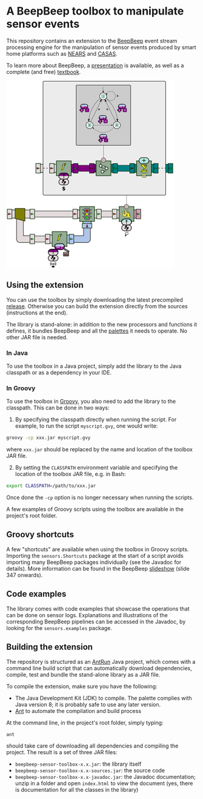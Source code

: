 A BeepBeep toolbox to manipulate sensor events
==============================================

This repository contains an extension to the [BeepBeep](https://liflab.github.io/beepbeep-3) event stream processing engine for the manipulation of sensor events produced by smart home
platforms such as [NEARS](https://domus.recherche.usherbrooke.ca/nears/)
and [CASAS](https://casas.wsu.edu/datasets/).

To learn more about BeepBeep, a [presentation](https://www.slideshare.net/sylvainhalle/event-stream-processing-with-beepbeep-3-258079731) is available, as well as a complete (and free) [textbook](https://www.puq.ca/catalogue/livres/event-stream-processing-with-beep-beep-3663.html).

![An example of a BeepBeep pipeline](https://github.com/sylvainhalle/beepbeep-sensor-events/blob/main/Source/src/doc-files/ContactLifecycle.png?raw=true)

Using the extension
-------------------

You can use the toolbox by simply downloading the latest precompiled [release](https://github.com/sylvainhalle/beepbeep-sensor-events/releases). Otherwise you can build the extension directly from the sources (instructions at the end).

The library is stand-alone: in addition to the new processors and functions it defines, it bundles BeepBeep and all the [palettes](https://github.com/liflab/beepbeep-3-palettes) it needs to operate. No other JAR file is needed.

### In Java

To use the toolbox in a Java project, simply add the library to the Java classpath or as a dependency in your IDE.

### In Groovy

To use the toolbox in [Groovy](https://groovy-lang.org), you also need to add the library to the classpath. This can be done in two ways:

1. By specifying the classpath directly when running the script. For example, to run the script `myscript.gvy`, one would write:

```bash
groovy -cp xxx.jar myscript.gvy
```

where `xxx.jar` should be replaced by the name and location of the toolbox JAR file.

2. By setting the `CLASSPATH` environment variable and specifying the location of the toolbox JAR file, e.g. in Bash:

```bash
export CLASSPATH=/path/to/xxx.jar
```

Once done the `-cp` option is no longer necessary when running the scripts.

A few examples of Groovy scripts using the toolbox are available in the project's root folder.

Groovy shortcuts
----------------

A few "shortcuts" are available when using the toolbox in Groovy scripts. Importing the `sensors.Shortcuts` package at the start of a script avoids importing many BeepBeep packages individually (see the Javadoc for details). More information can be found in the BeepBeep [slideshow](https://www.slideshare.net/sylvainhalle/event-stream-processing-with-beepbeep-3-258079731) (slide 347 onwards).

Code examples
-------------

The library comes with code examples that showcase the operations that can be done on sensor logs. Explanations and illustrations of the corresponding BeepBeep pipelines can be accessed in the Javadoc, by looking for the `sensors.examples` package.

Building the extension
----------------------

The repository is structured as an [AntRun](https://github.com/sylvainhalle/AntRun) Java project, which comes with a command line build script that can automatically download dependencies, compile, test and bundle the stand-alone library as a JAR file.

To compile the extension, make sure you have the following:

- The Java Development Kit (JDK) to compile. The palette complies
  with Java version 8; it is probably safe to use any later version.
- [Ant](http://ant.apache.org) to automate the compilation and build process

At the command line, in the project's root folder, simply typing:

    ant

should take care of downloading all dependencies and compiling the project. The result is a set of three JAR files:

- `beepbeep-sensor-toolbox-x.x.jar`: the library itself
- `beepbeep-sensor-toolbox-x.x-sources.jar`: the source code
- `beepbeep-sensor-toolbox-x.x-javadoc.jar`: the Javadoc documentation; unzip in a folder and open `index.html` to view the document (yes, there is documentation for all the classes in the library)

<!-- :wrap=soft:maxLineLen=76: -->
